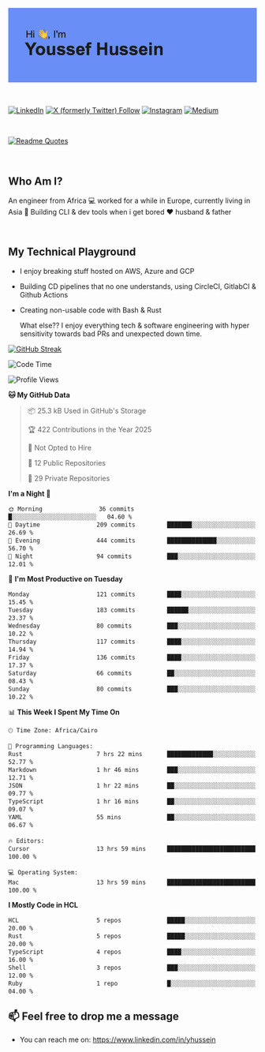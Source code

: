 [![Youssef's GitHub Banner](./assets/youssef-hussein.png)](https://github.com/yorki404)

</br>

[![LinkedIn](https://img.shields.io/badge/linkedin-%230077B5.svg?style=for-the-badge&logo=linkedin&logoColor=white)](https://www.linkedin.com/in/yhussein/)
[![X (formerly Twitter) Follow](https://img.shields.io/twitter/follow/devqikHQ?style=for-the-badge&logo=X&logoColor=White&labelColor=White)](https://twitter.com/devqikHQ)
[![Instagram](https://img.shields.io/badge/devqik-E4405F?style=for-the-badge&logo=Instagram&logoColor=white)](https://instagram.com/devqik)
[![Medium](https://img.shields.io/badge/Medium-12100E?style=for-the-badge&logo=medium&logoColor=white)](https://medium.com/@devqik)

</br>

[![Readme Quotes](https://quotes-github-readme.vercel.app/api?type=horizontal&theme=dark)](https://github.com/piyushsuthar/github-readme-quotes)

</br>

## Who Am I?

An engineer from Africa  💻  worked for a while in Europe, currently living in Asia 📡  Building CLI & dev tools when i get bored ❤️ husband & father

</br>

## My Technical Playground

- I enjoy breaking stuff hosted on AWS, Azure and GCP
- Building CD pipelines that no one understands, using CircleCI, GitlabCI & Github Actions
- Creating non-usable code with Bash & Rust

  What else?? I enjoy everything tech & software engineering with hyper sensitivity towards bad PRs and unexpected down time.

[![GitHub Streak](https://streak-stats.demolab.com/?user=devqik&theme=dark)](https://git.io/streak-stats)

<!--START_SECTION:waka-->
![Code Time](http://img.shields.io/badge/Code%20Time-1%2C035%20hrs-blue)

![Profile Views](http://img.shields.io/badge/Profile%20Views-10-blue)

**🐱 My GitHub Data** 

> 📦 25.3 kB Used in GitHub's Storage 
 > 
> 🏆 422 Contributions in the Year 2025
 > 
> 🚫 Not Opted to Hire
 > 
> 📜 12 Public Repositories 
 > 
> 🔑 29 Private Repositories 
 > 
**I'm a Night 🦉** 

```text
🌞 Morning                36 commits          █░░░░░░░░░░░░░░░░░░░░░░░░   04.60 % 
🌆 Daytime                209 commits         ███████░░░░░░░░░░░░░░░░░░   26.69 % 
🌃 Evening                444 commits         ██████████████░░░░░░░░░░░   56.70 % 
🌙 Night                  94 commits          ███░░░░░░░░░░░░░░░░░░░░░░   12.01 % 
```
📅 **I'm Most Productive on Tuesday** 

```text
Monday                   121 commits         ████░░░░░░░░░░░░░░░░░░░░░   15.45 % 
Tuesday                  183 commits         ██████░░░░░░░░░░░░░░░░░░░   23.37 % 
Wednesday                80 commits          ███░░░░░░░░░░░░░░░░░░░░░░   10.22 % 
Thursday                 117 commits         ████░░░░░░░░░░░░░░░░░░░░░   14.94 % 
Friday                   136 commits         ████░░░░░░░░░░░░░░░░░░░░░   17.37 % 
Saturday                 66 commits          ██░░░░░░░░░░░░░░░░░░░░░░░   08.43 % 
Sunday                   80 commits          ███░░░░░░░░░░░░░░░░░░░░░░   10.22 % 
```


📊 **This Week I Spent My Time On** 

```text
🕑︎ Time Zone: Africa/Cairo

💬 Programming Languages: 
Rust                     7 hrs 22 mins       █████████████░░░░░░░░░░░░   52.77 % 
Markdown                 1 hr 46 mins        ███░░░░░░░░░░░░░░░░░░░░░░   12.71 % 
JSON                     1 hr 22 mins        ██░░░░░░░░░░░░░░░░░░░░░░░   09.77 % 
TypeScript               1 hr 16 mins        ██░░░░░░░░░░░░░░░░░░░░░░░   09.07 % 
YAML                     55 mins             ██░░░░░░░░░░░░░░░░░░░░░░░   06.67 % 

🔥 Editors: 
Cursor                   13 hrs 59 mins      █████████████████████████   100.00 % 

💻 Operating System: 
Mac                      13 hrs 59 mins      █████████████████████████   100.00 % 
```

**I Mostly Code in HCL** 

```text
HCL                      5 repos             █████░░░░░░░░░░░░░░░░░░░░   20.00 % 
Rust                     5 repos             █████░░░░░░░░░░░░░░░░░░░░   20.00 % 
TypeScript               4 repos             ████░░░░░░░░░░░░░░░░░░░░░   16.00 % 
Shell                    3 repos             ███░░░░░░░░░░░░░░░░░░░░░░   12.00 % 
Ruby                     1 repo              █░░░░░░░░░░░░░░░░░░░░░░░░   04.00 % 
```




<!--END_SECTION:waka-->

## 📫 Feel free to drop me a message
- You can reach me on: https://www.linkedin.com/in/yhussein

